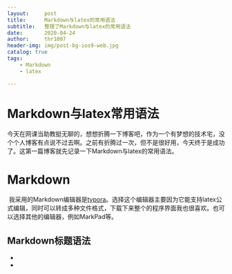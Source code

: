 ```yaml
---
layout:     post
title:      Markdown与latex的常用语法
subtitle:   整理了Markdown与latex的常用语法
date:       2020-04-24
author:     thr1007
header-img: img/post-bg-ios9-web.jpg
catalog: true
tags:
    - Markdown
	- latex

---
```


# Markdown与latex常用语法

​		今天在网课当助教挺无聊的，想想折腾一下博客吧，作为一个有梦想的技术宅，没个个人博客有点说不过去啊。之前有折腾过一次，但不是很好用，今天终于是成功了。这第一篇博客就先记录一下Markdown与latex的常用语法。

# Markdown

​		我采用的Markdown编辑器是[typora](http://typora.io)。选择这个编辑器主要因为它能支持latex公式编辑，同时可以转成多种文件格式，下载下来整个的程序界面我也很喜欢。也可以选择其他的编辑器，例如MarkPad等。



## Markdown标题语法

* 
* 

